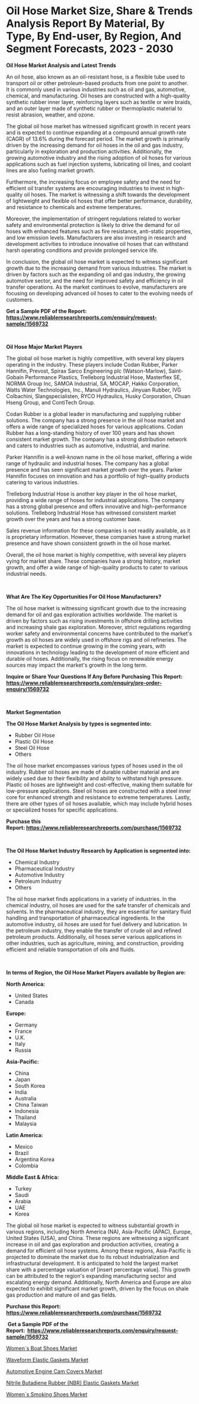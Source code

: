 <p><h1>Oil Hose Market Size, Share & Trends Analysis Report By Material, By Type, By End-user, By Region, And Segment Forecasts, 2023 - 2030</h1></p><p><strong>Oil Hose Market Analysis and Latest Trends</strong></p>
<p><p>An oil hose, also known as an oil-resistant hose, is a flexible tube used to transport oil or other petroleum-based products from one point to another. It is commonly used in various industries such as oil and gas, automotive, chemical, and manufacturing. Oil hoses are constructed with a high-quality synthetic rubber inner layer, reinforcing layers such as textile or wire braids, and an outer layer made of synthetic rubber or thermoplastic material to resist abrasion, weather, and ozone.</p><p>The global oil hose market has witnessed significant growth in recent years and is expected to continue expanding at a compound annual growth rate (CAGR) of 13.6% during the forecast period. The market growth is primarily driven by the increasing demand for oil hoses in the oil and gas industry, particularly in exploration and production activities. Additionally, the growing automotive industry and the rising adoption of oil hoses for various applications such as fuel injection systems, lubricating oil lines, and coolant lines are also fueling market growth.</p><p>Furthermore, the increasing focus on employee safety and the need for efficient oil transfer systems are encouraging industries to invest in high-quality oil hoses. The market is witnessing a shift towards the development of lightweight and flexible oil hoses that offer better performance, durability, and resistance to chemicals and extreme temperatures.</p><p>Moreover, the implementation of stringent regulations related to worker safety and environmental protection is likely to drive the demand for oil hoses with enhanced features such as fire resistance, anti-static properties, and low emission levels. Manufacturers are also investing in research and development activities to introduce innovative oil hoses that can withstand harsh operating conditions and provide prolonged service life.</p><p>In conclusion, the global oil hose market is expected to witness significant growth due to the increasing demand from various industries. The market is driven by factors such as the expanding oil and gas industry, the growing automotive sector, and the need for improved safety and efficiency in oil transfer operations. As the market continues to evolve, manufacturers are focusing on developing advanced oil hoses to cater to the evolving needs of customers.</p></p>
<p><strong>Get a Sample PDF of the Report:&nbsp; <a href="https://www.reliableresearchreports.com/enquiry/request-sample/1569732">https://www.reliableresearchreports.com/enquiry/request-sample/1569732</a></strong></p>
<p>&nbsp;</p>
<p><strong>Oil Hose Major Market Players</strong></p>
<p><p>The global oil hose market is highly competitive, with several key players operating in the industry. These players include Codan Rubber, Parker Hannifin, Prevost, Spirax Sarco Engineering plc (Watson-Marlow), Saint-Gobain Performance Plastics, Trelleborg Industrial Hose, Masterflex SE, NORMA Group Inc, SAMOA Industrial, SA, MOCAP, Hakko Corporation, Watts Water Technologies, Inc., Manuli Hydraulics, Jinyuan Rubber, IVG Colbachini, Slangspecialisten, RYCO Hydraulics, Husky Corporation, Chuan Hseng Group, and ContiTech Group.</p><p>Codan Rubber is a global leader in manufacturing and supplying rubber solutions. The company has a strong presence in the oil hose market and offers a wide range of specialized hoses for various applications. Codan Rubber has a long-standing history of over 100 years and has shown consistent market growth. The company has a strong distribution network and caters to industries such as automotive, industrial, and marine.</p><p>Parker Hannifin is a well-known name in the oil hose market, offering a wide range of hydraulic and industrial hoses. The company has a global presence and has seen significant market growth over the years. Parker Hannifin focuses on innovation and has a portfolio of high-quality products catering to various industries.</p><p>Trelleborg Industrial Hose is another key player in the oil hose market, providing a wide range of hoses for industrial applications. The company has a strong global presence and offers innovative and high-performance solutions. Trelleborg Industrial Hose has witnessed consistent market growth over the years and has a strong customer base.</p><p>Sales revenue information for these companies is not readily available, as it is proprietary information. However, these companies have a strong market presence and have shown consistent growth in the oil hose market.</p><p>Overall, the oil hose market is highly competitive, with several key players vying for market share. These companies have a strong history, market growth, and offer a wide range of high-quality products to cater to various industrial needs.</p></p>
<p>&nbsp;</p>
<p><strong>What Are The Key Opportunities For Oil Hose Manufacturers?</strong></p>
<p><p>The oil hose market is witnessing significant growth due to the increasing demand for oil and gas exploration activities worldwide. The market is driven by factors such as rising investments in offshore drilling activities and increasing shale gas exploration. Moreover, strict regulations regarding worker safety and environmental concerns have contributed to the market's growth as oil hoses are widely used in offshore rigs and oil refineries. The market is expected to continue growing in the coming years, with innovations in technology leading to the development of more efficient and durable oil hoses. Additionally, the rising focus on renewable energy sources may impact the market's growth in the long term.</p></p>
<p><strong>Inquire or Share Your Questions If Any Before Purchasing This Report: <a href="https://www.reliableresearchreports.com/enquiry/pre-order-enquiry/1569732">https://www.reliableresearchreports.com/enquiry/pre-order-enquiry/1569732</a></strong></p>
<p>&nbsp;</p>
<p><strong>Market Segmentation</strong></p>
<p><strong>The Oil Hose Market Analysis by types is segmented into:</strong></p>
<p><ul><li>Rubber Oil Hose</li><li>Plastic Oil Hose</li><li>Steel Oil Hose</li><li>Others</li></ul></p>
<p><p>The oil hose market encompasses various types of hoses used in the oil industry. Rubber oil hoses are made of durable rubber material and are widely used due to their flexibility and ability to withstand high pressure. Plastic oil hoses are lightweight and cost-effective, making them suitable for low-pressure applications. Steel oil hoses are constructed with a steel inner core for enhanced strength and resistance to extreme temperatures. Lastly, there are other types of oil hoses available, which may include hybrid hoses or specialized hoses for specific applications.</p></p>
<p><strong>Purchase this Report:&nbsp;<a href="https://www.reliableresearchreports.com/purchase/1569732">https://www.reliableresearchreports.com/purchase/1569732</a></strong></p>
<p>&nbsp;</p>
<p><strong>The Oil Hose Market Industry Research by Application is segmented into:</strong></p>
<p><ul><li>Chemical Industry</li><li>Pharmaceutical Industry</li><li>Automotive Industry</li><li>Petroleum Industry</li><li>Others</li></ul></p>
<p><p>The oil hose market finds applications in a variety of industries. In the chemical industry, oil hoses are used for the safe transfer of chemicals and solvents. In the pharmaceutical industry, they are essential for sanitary fluid handling and transportation of pharmaceutical ingredients. In the automotive industry, oil hoses are used for fuel delivery and lubrication. In the petroleum industry, they enable the transfer of crude oil and refined petroleum products. Additionally, oil hoses serve various applications in other industries, such as agriculture, mining, and construction, providing efficient and reliable transportation of oils and fluids.</p></p>
<p>&nbsp;</p>
<p><strong>In terms of Region, the Oil Hose Market Players available by Region are:</strong></p>
<p>
    <p> <strong> North America: </strong>
        <ul>
            <li>United States</li>
            <li>Canada</li>
        </ul>
        </p> 
    <p> <strong> Europe: </strong>
        <ul>
            <li>Germany</li>
            <li>France</li>
            <li>U.K.</li>
            <li>Italy</li>
            <li>Russia</li>
        </ul>
        </p> 
    <p> <strong> Asia-Pacific: </strong>
        <ul>
            <li>China</li>
            <li>Japan</li>
            <li>South Korea</li>
            <li>India</li>
            <li>Australia</li>
            <li>China Taiwan</li>
            <li>Indonesia</li>
            <li>Thailand</li>
            <li>Malaysia</li>
        </ul>
        </p> 
    <p> <strong> Latin America: </strong>
        <ul>
            <li>Mexico</li>
            <li>Brazil</li>
            <li>Argentina Korea</li>
            <li>Colombia</li>
        </ul>
        </p> 
    <p> <strong> Middle East & Africa: </strong>
        <ul>
            <li>Turkey</li>
            <li>Saudi</li>
            <li>Arabia</li>
            <li>UAE</li>
            <li>Korea</li>
        </ul>
    </p>
    </p>
<p><p>The global oil hose market is expected to witness substantial growth in various regions, including North America (NA), Asia-Pacific (APAC), Europe, United States (USA), and China. These regions are witnessing a significant increase in oil and gas exploration and production activities, creating a demand for efficient oil hose systems. Among these regions, Asia-Pacific is projected to dominate the market due to its robust industrialization and infrastructural development. It is anticipated to hold the largest market share with a percentage valuation of [insert percentage value]. This growth can be attributed to the region's expanding manufacturing sector and escalating energy demand. Additionally, North America and Europe are also expected to exhibit significant market growth, driven by the focus on shale gas production and mature oil and gas fields.</p></p>
<p><strong>Purchase this Report: <a href="https://www.reliableresearchreports.com/purchase/1569732">https://www.reliableresearchreports.com/purchase/1569732</a></strong></p>
<p>&nbsp;<strong>Get a Sample PDF of the Report:&nbsp;&nbsp;<a href="https://www.reliableresearchreports.com/enquiry/request-sample/1569732">https://www.reliableresearchreports.com/enquiry/request-sample/1569732</a></strong></p>
<p><strong></strong></p>
<p><p><a href="https://www.linkedin.com/pulse/womens-boat-shoes-market-size-share-global-analysis-report/">Women`s Boat Shoes Market</a></p><p><a href="https://medium.com/@mahimohanrp23/waveform-elastic-gaskets-market-size-reveals-the-best-marketing-channels-in-global-industry-05188ba7fa4d">Waveform Elastic Gaskets Market</a></p><p><a href="https://github.com/kipkeeva/Market-Research-Report-List-1/blob/main/automotive-engine-cam-covers-market.md">Automotive Engine Cam Covers Market</a></p><p><a href="https://medium.com/@rajuchacharp23/nitrile-butadiene-rubber-nbr-elastic-gaskets-market-size-cagr-trends-2024-2030-3a3b68635558">Nitrile Butadiene Rubber (NBR) Elastic Gaskets Market</a></p><p><a href="https://www.linkedin.com/pulse/womens-smoking-shoes-market-insights-players-forecast-till/">Women`s Smoking Shoes Market</a></p></p>